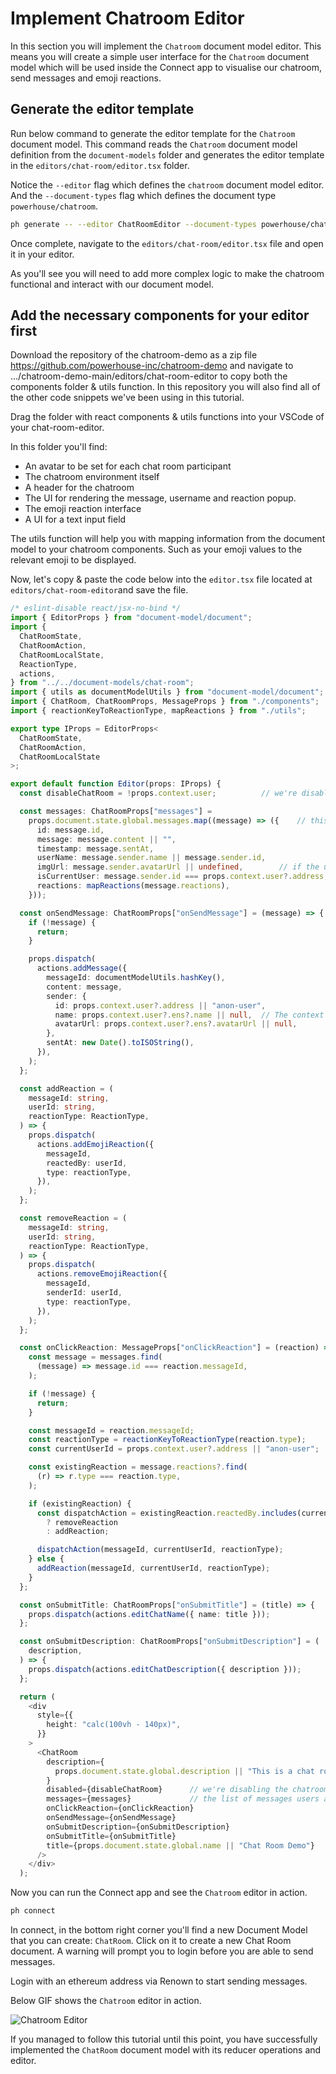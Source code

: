 # Implement Chatroom Editor

In this section you will implement the `Chatroom` document model editor. This means you will create a simple user interface for the `Chatroom` document model which will be used inside the Connect app to visualise our chatroom, send messages and emoji reactions.

## Generate the editor template

Run below command to generate the editor template for the `Chatroom` document model. This command reads the `Chatroom` document model definition from the `document-models` folder and generates the editor template in the `editors/chat-room/editor.tsx` folder.

Notice the `--editor` flag which defines the `chatroom` document model editor. And the `--document-types` flag which defines the document type `powerhouse/chatroom`.

```bash
ph generate -- --editor ChatRoomEditor --document-types powerhouse/chat-room
```

Once complete, navigate to the `editors/chat-room/editor.tsx` file and open it in your editor.

As you'll see you will need to add more complex logic to make the chatroom functional and interact with our document model.

## Add the necessary components for your editor first

Download the repository of the chatroom-demo as a zip file https://github.com/powerhouse-inc/chatroom-demo
and navigate to .../chatroom-demo-main/editors/chat-room-editor to copy both the components folder & utils function. In this repository you will also find all of the other code snippets we've been using in this tutorial.

Drag the folder with react components & utils functions into your VSCode of your chat-room-editor.

In this folder you'll find:

- An avatar to be set for each chat room participant
- The chatroom environment itself
- A header for the chatroom
- The UI for rendering the message, username and reaction popup.
- The emoji reaction interface
- A UI for a text input field

The utils function will help you with mapping information from the document model to your chatroom components. Such as your emoji values to the relevant emoji to be displayed.

Now, let's copy & paste the code below into the `editor.tsx` file located at `editors/chat-room-editor`and save the file.

```typescript
/* eslint-disable react/jsx-no-bind */
import { EditorProps } from "document-model/document";
import {
  ChatRoomState,
  ChatRoomAction,
  ChatRoomLocalState,
  ReactionType,
  actions,
} from "../../document-models/chat-room";
import { utils as documentModelUtils } from "document-model/document";
import { ChatRoom, ChatRoomProps, MessageProps } from "./components";
import { reactionKeyToReactionType, mapReactions } from "./utils";

export type IProps = EditorProps<
  ChatRoomState,
  ChatRoomAction,
  ChatRoomLocalState
>;

export default function Editor(props: IProps) {
  const disableChatRoom = !props.context.user;          // we're disabling the chatroom when a user is not logged in.

  const messages: ChatRoomProps["messages"] =
    props.document.state.global.messages.map((message) => ({    // this object comes from the document state with a mapping that validates which message which user has send.
      id: message.id,
      message: message.content || "",
      timestamp: message.sentAt,
      userName: message.sender.name || message.sender.id,
      imgUrl: message.sender.avatarUrl || undefined,        // if the user has an avatar set we'll use it.
      isCurrentUser: message.sender.id === props.context.user?.address,
      reactions: mapReactions(message.reactions),
    }));

  const onSendMessage: ChatRoomProps["onSendMessage"] = (message) => {
    if (!message) {
      return;
    }

    props.dispatch(
      actions.addMessage({
        messageId: documentModelUtils.hashKey(),
        content: message,
        sender: {
          id: props.context.user?.address || "anon-user",
          name: props.context.user?.ens?.name || null,  // The context of the editor allows us to get hold of the users profile information.
          avatarUrl: props.context.user?.ens?.avatarUrl || null,
        },
        sentAt: new Date().toISOString(),
      }),
    );
  };

  const addReaction = (
    messageId: string,
    userId: string,
    reactionType: ReactionType,
  ) => {
    props.dispatch(
      actions.addEmojiReaction({
        messageId,
        reactedBy: userId,
        type: reactionType,
      }),
    );
  };

  const removeReaction = (
    messageId: string,
    userId: string,
    reactionType: ReactionType,
  ) => {
    props.dispatch(
      actions.removeEmojiReaction({
        messageId,
        senderId: userId,
        type: reactionType,
      }),
    );
  };

  const onClickReaction: MessageProps["onClickReaction"] = (reaction) => {      // This allows us to increase the reactions on a emoji that already has been used as a reaction to a message.
    const message = messages.find(
      (message) => message.id === reaction.messageId,
    );

    if (!message) {
      return;
    }

    const messageId = reaction.messageId;
    const reactionType = reactionKeyToReactionType(reaction.type);
    const currentUserId = props.context.user?.address || "anon-user";

    const existingReaction = message.reactions?.find(
      (r) => r.type === reaction.type,
    );

    if (existingReaction) {
      const dispatchAction = existingReaction.reactedBy.includes(currentUserId)
        ? removeReaction
        : addReaction;

      dispatchAction(messageId, currentUserId, reactionType);
    } else {
      addReaction(messageId, currentUserId, reactionType);
    }
  };

  const onSubmitTitle: ChatRoomProps["onSubmitTitle"] = (title) => {
    props.dispatch(actions.editChatName({ name: title }));
  };

  const onSubmitDescription: ChatRoomProps["onSubmitDescription"] = (
    description,
  ) => {
    props.dispatch(actions.editChatDescription({ description }));
  };

  return (
    <div
      style={{
        height: "calc(100vh - 140px)",
      }}
    >
      <ChatRoom
        description={
          props.document.state.global.description || "This is a chat room demo"
        }
        disabled={disableChatRoom}      // we're disabling the chatroom when a user is not logged in.
        messages={messages}             // the list of messages users are submitting
        onClickReaction={onClickReaction}
        onSendMessage={onSendMessage}
        onSubmitDescription={onSubmitDescription}
        onSubmitTitle={onSubmitTitle}
        title={props.document.state.global.name || "Chat Room Demo"}
      />
    </div>
  );
```

Now you can run the Connect app and see the `Chatroom` editor in action.

```bash
ph connect
```

In connect, in the bottom right corner you'll find a new Document Model that you can create: `ChatRoom`. Click on it to create a new Chat Room document. A warning will prompt you to login before you are able to send messages.

Login with an ethereum address via Renown to start sending messages.

Below GIF shows the `Chatroom` editor in action.

![Chatroom Editor](./images/ChatRoomTest.gif)

If you managed to follow this tutorial until this point, you have successfully implemented the `ChatRoom` document model with its reducer operations and editor.
